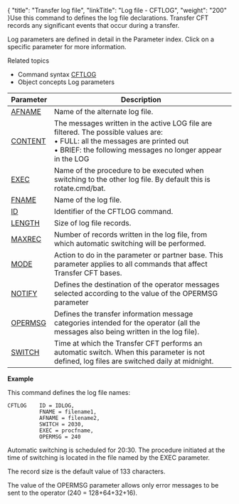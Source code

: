 {
    "title": "Transfer log file",
    "linkTitle": "Log file &#45; CFTLOG",
    "weight": "200"
}Use this command to defines the log file declarations. Transfer CFT
records any significant events that occur during a transfer.

Log parameters are defined in detail in the Parameter index. Click on
a specific parameter for more information.

Related
topics

-   Command syntax
    [CFTLOG](../../../command_summary#CFTLOG)
-   Object concepts
    Log parameters


| Parameter  | Description  |
| --- | --- |
|  <a href="../../../command_summary/parameter_intro/afname">AFNAME</a>  |  Name of the alternate log file.  |
|  <a href="../../../command_summary/parameter_intro/content">CONTENT</a>  |  The messages written in the active LOG file are filtered. The possible values are:<br/> • FULL: all the messages are printed out<br/> • BRIEF: the following messages no longer appear in the LOG</li>  |
|  <a href="../../../command_summary/parameter_intro/exec">EXEC</a>  |  Name of the procedure to be executed when switching to the other log file. By default this is rotate.cmd/bat.  |
|  <a href="../../../command_summary/parameter_intro/fname">FNAME</a>  |  Name of the log file.  |
|  <a href="../../../command_summary/parameter_intro/id">ID</a>  |  Identifier of the CFTLOG command.  |
|  <a href="../../../command_summary/parameter_intro/length">LENGTH</a>  |  Size of log file records.  |
|  <a href="../../../command_summary/parameter_intro/maxrec">MAXREC</a>  |  Number of records written in the log file, from which automatic switching will be performed.  |
|  <a href="../../../command_summary/parameter_intro/mode">MODE</a>  |  Action to do in the parameter or partner base. This parameter applies to all commands that affect Transfer CFT bases.  |
|  <a href="../../../command_summary/parameter_intro/notify">NOTIFY</a>  |  Defines the destination of the operator messages selected according to the value of the OPERMSG parameter  |
|  <a href="../../../command_summary/parameter_intro/opermsg">OPERMSG</a>  |  Defines the transfer information message categories intended for the operator (all the messages also being written in the log file).  |
|  <a href="../../../command_summary/parameter_intro/switch">SWITCH</a>  |  Time at which the Transfer CFT performs an automatic switch. When this parameter is not defined, log files are switched daily at midnight.  |


**Example**

This command defines the log file names:

```
CFTLOG    ID = IDLOG,
          FNAME = filename1,
          AFNAME = filename2,
          SWITCH = 2030,
          EXEC = procfname,
          OPERMSG = 240
```

Automatic switching is scheduled for 20:30. The procedure initiated
at the time of switching is located in the file named by the EXEC parameter.

The record size is the default value of 133 characters.

The value of the OPERMSG parameter allows only error messages to be
sent to the operator (240 = 128+64+32+16).
